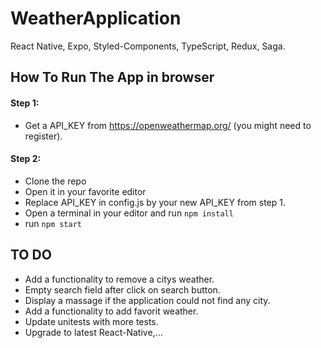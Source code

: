 # WeatherApplication

React Native, Expo, Styled-Components, TypeScript, Redux, Saga.


## How To Run The App in browser

#### Step 1:
- Get a API_KEY from https://openweathermap.org/ (you might need to register).

#### Step 2:
- Clone the repo
- Open it in your favorite editor
- Replace API_KEY in config.js by your new API_KEY from step 1.
- Open a terminal in your editor and run `npm install`
- run `npm start`


## TO DO 
- Add a functionality to remove a citys weather.
- Empty search field after click on search button.
- Display a massage if the application could not find any city.
- Add a functionality to add favorit weather.
- Update unitests with more tests.
- Upgrade to latest React-Native,...
